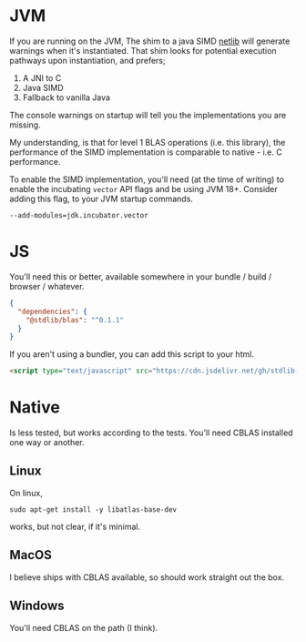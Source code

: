 # JVM

If you are running on the JVM, The shim to a java SIMD [netlib](https://github.com/luhenry/netlib) will generate warnings when it's instantiated. That shim looks for potential execution pathways upon instantiation, and prefers;

1. A JNI to C
2. Java SIMD
3. Fallback to vanilla Java

The console warnings on startup will tell you the implementations you are missing.

My understanding, is that for level 1 BLAS operations (i.e. this library), the performance of the SIMD implementation is comparable to native - i.e. C performance.

To enable the SIMD implementation, you'll need (at the time of writing) to enable the incubating `vector` API flags and be using JVM 18+. Consider adding this flag, to your JVM startup commands.

`--add-modules=jdk.incubator.vector`

# JS

You'll need this or better, available somewhere in your bundle / build / browser / whatever.

```json
{
  "dependencies": {
    "@stdlib/blas": "^0.1.1"
  }
}
```
If you aren't using a bundler, you can add this script to your html.

```html
<script type="text/javascript" src="https://cdn.jsdelivr.net/gh/stdlib-js/blas@umd/browser.js"></script>
```

# Native

Is less tested, but works according to the tests. You'll need CBLAS installed one way or another.

## Linux
On linux,

`sudo apt-get install -y libatlas-base-dev`

works, but not clear, if it's minimal.

## MacOS

I believe ships with CBLAS available, so should work straight out the box.

## Windows

You'll need CBLAS on the path (I think).





